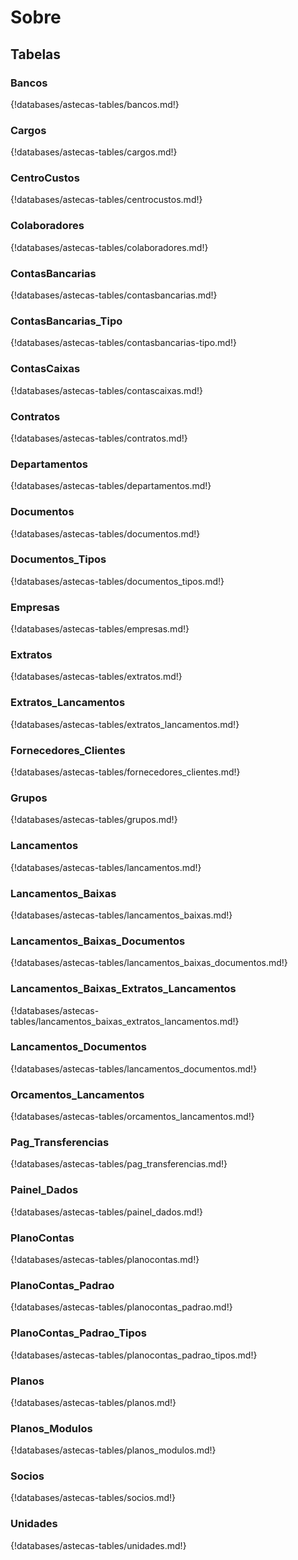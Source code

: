# Sobre

<!-- Inserir descrição para o banco como um todo -->

## Tabelas

### Bancos

{!databases/astecas-tables/bancos.md!}

### Cargos

{!databases/astecas-tables/cargos.md!}

### CentroCustos

{!databases/astecas-tables/centrocustos.md!}

### Colaboradores

{!databases/astecas-tables/colaboradores.md!}

### ContasBancarias

{!databases/astecas-tables/contasbancarias.md!}

### ContasBancarias_Tipo

{!databases/astecas-tables/contasbancarias-tipo.md!}

### ContasCaixas

{!databases/astecas-tables/contascaixas.md!}

### Contratos

{!databases/astecas-tables/contratos.md!}

### Departamentos

{!databases/astecas-tables/departamentos.md!}

### Documentos

{!databases/astecas-tables/documentos.md!}

### Documentos_Tipos

{!databases/astecas-tables/documentos_tipos.md!}

### Empresas

{!databases/astecas-tables/empresas.md!}

### Extratos

{!databases/astecas-tables/extratos.md!}

### Extratos_Lancamentos

{!databases/astecas-tables/extratos_lancamentos.md!}

### Fornecedores_Clientes

{!databases/astecas-tables/fornecedores_clientes.md!}

### Grupos

{!databases/astecas-tables/grupos.md!}

### Lancamentos

{!databases/astecas-tables/lancamentos.md!}

### Lancamentos_Baixas

{!databases/astecas-tables/lancamentos_baixas.md!}

### Lancamentos_Baixas_Documentos

{!databases/astecas-tables/lancamentos_baixas_documentos.md!}

### Lancamentos_Baixas_Extratos_Lancamentos

{!databases/astecas-tables/lancamentos_baixas_extratos_lancamentos.md!}

### Lancamentos_Documentos

{!databases/astecas-tables/lancamentos_documentos.md!}

### Orcamentos_Lancamentos

{!databases/astecas-tables/orcamentos_lancamentos.md!}

### Pag_Transferencias

{!databases/astecas-tables/pag_transferencias.md!}

### Painel_Dados

{!databases/astecas-tables/painel_dados.md!}

### PlanoContas

{!databases/astecas-tables/planocontas.md!}

### PlanoContas_Padrao

{!databases/astecas-tables/planocontas_padrao.md!}

### PlanoContas_Padrao_Tipos

{!databases/astecas-tables/planocontas_padrao_tipos.md!}

### Planos

{!databases/astecas-tables/planos.md!}

### Planos_Modulos

{!databases/astecas-tables/planos_modulos.md!}

### Socios

{!databases/astecas-tables/socios.md!}

### Unidades

{!databases/astecas-tables/unidades.md!}